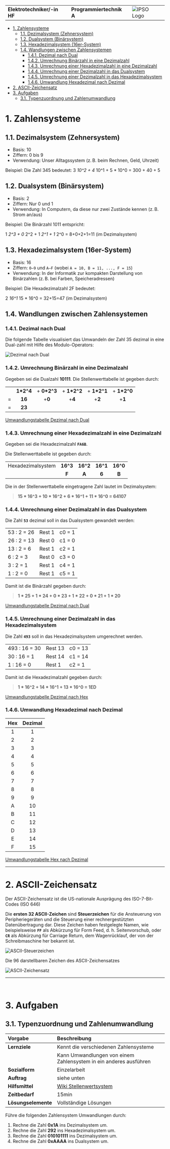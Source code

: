 |                             |                          |                                        |
| --------------------------- | ------------------------ | -------------------------------------- |
| **Elektrotechniker/-in HF** | **Programmiertechnik A** | ![IPSO Logo](./x_gitres/ipso_logo.png) |

- [1. Zahlensysteme](#1-zahlensysteme)
  - [1.1. Dezimalsystem (Zehnersystem)](#11-dezimalsystem-zehnersystem)
  - [1.2. Dualsystem (Binärsystem)](#12-dualsystem-binärsystem)
  - [1.3. Hexadezimalsystem (16er-System)](#13-hexadezimalsystem-16er-system)
  - [1.4. Wandlungen zwischen Zahlensystemen](#14-wandlungen-zwischen-zahlensystemen)
    - [1.4.1. Dezimal nach Dual](#141-dezimal-nach-dual)
    - [1.4.2. Umrechnung Binärzahl in eine Dezimalzahl](#142-umrechnung-binärzahl-in-eine-dezimalzahl)
    - [1.4.3. Umrechnung einer Hexadezimalzahl in eine Dezimalzahl](#143-umrechnung-einer-hexadezimalzahl-in-eine-dezimalzahl)
    - [1.4.4. Umrechnung einer Dezimalzahl in das Dualsystem](#144-umrechnung-einer-dezimalzahl-in-das-dualsystem)
    - [1.4.5. Umrechnung einer Dezimalzahl in das Hexadezimalsystem](#145-umrechnung-einer-dezimalzahl-in-das-hexadezimalsystem)
    - [1.4.6. Umwandlung Hexadezimal nach Dezimal](#146-umwandlung-hexadezimal-nach-dezimal)
- [2. ASCII-Zeichensatz](#2-ascii-zeichensatz)
- [3. Aufgaben](#3-aufgaben)
  - [3.1. Typenzuordnung und Zahlenumwandlung](#31-typenzuordnung-und-zahlenumwandlung)

# 1. Zahlensysteme

## 1.1. Dezimalsystem (Zehnersystem)

- Basis: 10
- Ziffern: 0 bis 9
- Verwendung: Unser Alltagssystem (z. B. beim Rechnen, Geld, Uhrzeit)

Beispiel: Die Zahl 345 bedeutet:
3 *10^2 + 4* 10^1 + 5 * 10^0 = 300 + 40 + 5

## 1.2. Dualsystem (Binärsystem)

- Basis: 2
- Ziffern: Nur 0 und 1
- Verwendung: In Computern, da diese nur zwei Zustände kennen (z. B. Strom an/aus)

Beispiel: Die Binärzahl 1011 entspricht:

1 *2^3 + 0* 2^2 + 1 *2^1 + 1* 2^0 = 8+0+2+1=11 (im Dezimalsystem)

## 1.3. Hexadezimalsystem (16er-System)

- Basis: 16
- Ziffern: `0–9` und `A–F` (wobei `A = 10, B = 11, ..., F = 15`)
- Verwendung: In der Informatik zur kompakten Darstellung von Binärzahlen (z. B. bei Farben, Speicheradressen)

Beispiel: Die Hexadezimalzahl 2F bedeutet:

2 *16^1* 15 * 16^0 = 32+15=47 (im Dezimalsystem)

## 1.4. Wandlungen zwischen Zahlensystemen

### 1.4.1. Dezimal nach Dual

Die folgende Tabelle visualisiert das Umwandeln der Zahl 35 dezimal in eine Dual-zahl mit Hilfe des Modulo-Operators:

![Dezimal nach Dual](./x_gitres/zahlensystem-dezimal-dual.png)

### 1.4.2. Umrechnung Binärzahl in eine Dezimalzahl

Gegeben sei die Dualzahl **10111**.
Die Stellenwerttabelle ist gegeben durch:

|       |           |             |             |             |             |
| :---: | :-------: | :---------: | :---------: | :---------: | :---------: |
|       | **1*2^4** | + **0*2^3** | + **1*2^2** | + **1*2^1** | + **1*2^0** |
|   =   |  **16**   |   +**0**    |   +**4**    |   +**2**    |   +**1**    |
|   =   |  **23**   |             |             |             |             |

[Umwandlungstabelle Dezimal nach Dual](./x_gitres/zahlensystem-dual-dezimal-tabelle.png)

### 1.4.3. Umrechnung einer Hexadezimalzahl in eine Dezimalzahl

Gegeben sei die Hexadezimalzahl **`FA6B`**.

Die Stellenwerttabelle ist gegeben durch:

|                   |          |          |          |          |
| ----------------- | :------: | :------: | :------: | :------: |
| Hexadezimalsystem | **16^3** | **16^2** | **16^1** | **16^0** |
|                   |  **F**   |  **A**   |  **6**   |  **B**   |

Die in der Stellenwerttabelle eingetragene Zahl lautet im Dezimalsystem:
>**15 * 16^3 + 10 * 16^2 + 6 * 16^1 + 11 * 16^0 = 64107**

### 1.4.4. Umrechnung einer Dezimalzahl in das Dualsystem

Die Zahl **`53`** dezimal soll in das Dualsystem gewandelt werden:

|             |        |        |
| ----------- | ------ | ------ |
| 53 : 2 = 26 | Rest 1 | c0 = 1 |
| 26 : 2 = 13 | Rest 0 | c1 = 0 |
| 13 : 2 = 6  | Rest 1 | c2 = 1 |
| 6 : 2 = 3   | Rest 0 | c3 = 0 |
| 3 : 2 = 1   | Rest 1 | c4 = 1 |
| 1 : 2 = 0   | Rest 1 | c5 = 1 |

Damit ist die Binärzahl gegeben durch:
> **1 * 25 + 1 * 24 + 0 * 23 + 1 * 22 + 0 * 21 + 1 * 20**

[Umwandlungstabelle Dezimal nach Dual](./x_gitres/zahlensystem-dezimal-dual-tabelle.png)

### 1.4.5. Umrechnung einer Dezimalzahl in das Hexadezimalsystem

Die Zahl **`493`** soll in das Hexadezimalsystem umgerechnet werden.

|               |         |         |
| ------------- | ------- | ------- |
| 493 : 16 = 30 | Rest 13 | c0 = 13 |
| 30 : 16 = 1   | Rest 14 | c1 = 14 |
| 1 : 16 = 0    | Rest 1  | c2 = 1  |

Damit ist die Hexadezimalzahl gegeben durch:
> **1 * 16^2 + 14 * 16^1 + 13 * 16^0 = 1ED**

[Umwandlungstabelle Dezimal nach Hex](./x_gitres/zahlensystem-dezimal-hex-tabelle.png)

### 1.4.6. Umwandlung Hexadezimal nach Dezimal

| **Hex** | **Dezimal** |
| :-----: | :---------: |
|    1    |      1      |
|    2    |      2      |
|    3    |      3      |
|    4    |      4      |
|    5    |      5      |
|    6    |      6      |
|    7    |      7      |
|    8    |      8      |
|    9    |      9      |
|    A    |     10      |
|    B    |     11      |
|    C    |     12      |
|    D    |     13      |
|    E    |     14      |
|    F    |     15      |

[Umwandlungstabelle Hex nach Dezimal](./x_gitres/zahlensystem-hex-dezimal-tabelle.png)

---

# 2. ASCII-Zeichensatz

Der ASCII-Zeichensatz ist die US-nationale Ausprägung des ISO-7-Bit-Codes (ISO 646)

Die **ersten 32 ASCII-Zeichen** sind **Steuerzeichen** für die Ansteuerung von Peripheriegeräten und die Steuerung einer rechnergestützten Datenübertragung dar.
Diese Zeichen haben festgelegte Namen, wie beispielsweise **`FF`** als Abkürzung für Form Feed, d. h. Seitenvorschub, oder **`CR`** als Abkürzung für Carriage Return, dem Wagenrücklauf, der von der Schreibmaschine her bekannt ist.

![ASCII-Steuerzeichen](./x_gitres/zahlensystem-ascii-controls.png)

Die 96 darstellbaren Zeichen des ASCII-Zeichensatzes

![ASCII-Zeichensatz](./x_gitres/zahlensystem-ascii-tabelle.png)

---

</br>

# 3. Aufgaben

## 3.1. Typenzuordnung und Zahlenumwandlung

| **Vorgabe**         | **Beschreibung**                                                          |
| :------------------ | :------------------------------------------------------------------------ |
| **Lernziele**       | Kennt die verschiedenen Zahlensysteme                                     |
|                     | Kann Umwandlungen von einem Zahlensystem in ein anderes ausführen         |
| **Sozialform**      | Einzelarbeit                                                              |
| **Auftrag**         | siehe unten                                                               |
| **Hilfsmittel**     | [Wiki Stellenwertsystem](https://de.wikipedia.org/wiki/Stellenwertsystem) |
| **Zeitbedarf**      | 15min                                                                     |
| **Lösungselemente** | Vollständige Lösungen                                                     |

Führe die folgenden Zahlensystem Umwandlungen durch:

1. Rechne die Zahl **0x1A** ins Dezimalsystem um.
2. Rechne die Zahl **292** ins Hexadezimalsystem um.
3. Rechne die Zahl **010101111** ins Dezimalsystem um.
4. Rechne die Zahl **0xAAAA** ins Dualsystem um.
